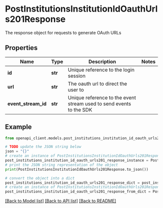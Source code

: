 # PostInstitutionsInstitutionIdOauthUrls201Response

The response object for requests to generate OAuth URLs

## Properties

Name | Type | Description | Notes
------------ | ------------- | ------------- | -------------
**id** | **str** | Unique reference to the login session | 
**url** | **str** | The oauth url to direct the user to | 
**event_stream_id** | **str** | Unique reference to the event stream used to send events to the SDK | 

## Example

```python
from openapi_client.models.post_institutions_institution_id_oauth_urls201_response import PostInstitutionsInstitutionIdOauthUrls201Response

# TODO update the JSON string below
json = "{}"
# create an instance of PostInstitutionsInstitutionIdOauthUrls201Response from a JSON string
post_institutions_institution_id_oauth_urls201_response_instance = PostInstitutionsInstitutionIdOauthUrls201Response.from_json(json)
# print the JSON string representation of the object
print(PostInstitutionsInstitutionIdOauthUrls201Response.to_json())

# convert the object into a dict
post_institutions_institution_id_oauth_urls201_response_dict = post_institutions_institution_id_oauth_urls201_response_instance.to_dict()
# create an instance of PostInstitutionsInstitutionIdOauthUrls201Response from a dict
post_institutions_institution_id_oauth_urls201_response_from_dict = PostInstitutionsInstitutionIdOauthUrls201Response.from_dict(post_institutions_institution_id_oauth_urls201_response_dict)
```
[[Back to Model list]](../README.md#documentation-for-models) [[Back to API list]](../README.md#documentation-for-api-endpoints) [[Back to README]](../README.md)


